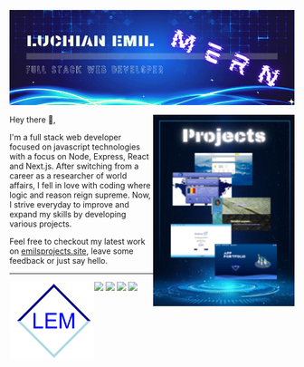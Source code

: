 [![Header](https://github.com/EmilLM/EmilLM/blob/main/gh-header.png "Header")](https://emilsprojects.site/)


<p>
  <a href="https://github.com/EmilLM/EmilLM/blob/main/Projects.png"><img width="250" align='right' src="https://github.com/EmilLM/EmilLM/blob/main/Projects.png"></a>
</p>

Hey there 👋,

I'm a full stack web developer focused on javascript technologies with a focus on Node, Express, React and Next.js. After switching from a career as a researcher of world affairs, I fell in love with coding where logic and reason reign supreme. Now, I strive everyday to improve and expand my skills by developing various projects.

Feel free to checkout my latest work on <a href="emilsprojects.site">emilsprojects.site</a>, leave some feedback or just say hello.

---

 <p>
  <img width="150" align='left' src="https://github.com/EmilLM/EmilLM/blob/main/logo.png">
</p>


![](https://img.shields.io/badge/Code-Javascript-informational?style=flat&logo=JavaScript&logoColor=white&color=004A9D)
![](https://img.shields.io/badge/Code-Javascript-informational?style=flat&logo=JavaScript&logoColor=white&color=004A9D)
![](https://img.shields.io/badge/Code-Javascript-informational?style=flat&logo=JavaScript&logoColor=white&color=004A9D)
![](https://img.shields.io/badge/Code-Javascript-informational?style=flat&logo=JavaScript&logoColor=white&color=004A9D)


 

